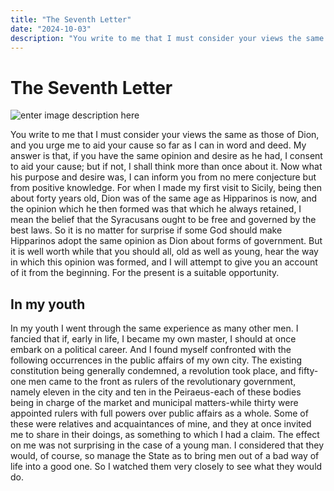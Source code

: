 ```yaml
---
title: "The Seventh Letter"
date: "2024-10-03"
description: "You write to me that I must consider your views the same as those of Dion, and you urge me to aid your cause so far as I can in word and deed."
---
```

 
# The Seventh Letter

![enter image description here]([https://i0.wp.com/theopiatemagazine.com/wp-content/uploads/2020/04/gregor.png?resize=966,768&ssl=1](https://i.ibb.co/mFkqj45/plato.jpg))

You write to me that I must consider your views the same as those of Dion, and you urge me to aid your cause so far as I can in word and deed. My answer is that, if you have the same opinion and desire as he had, I consent to aid your cause; but if not, I shall think more than once about it. Now what his purpose and desire was, I can inform you from no mere conjecture but from positive knowledge. For when I made my first visit to Sicily, being then about forty years old, Dion was of the same age as Hipparinos is now, and the opinion which he then formed was that which he always retained, I mean the belief that the Syracusans ought to be free and governed by the best laws. So it is no matter for surprise if some God should make Hipparinos adopt the same opinion as Dion about forms of government. But it is well worth while that you should all, old as well as young, hear the way in which this opinion was formed, and I will attempt to give you an account of it from the beginning. For the present is a suitable opportunity.

## In my youth

In my youth I went through the same experience as many other men. I fancied that if, early in life, I became my own master, I should at once embark on a political career. And I found myself confronted with the following occurrences in the public affairs of my own city. The existing constitution being generally condemned, a revolution took place, and fifty-one men came to the front as rulers of the revolutionary government, namely eleven in the city and ten in the Peiraeus-each of these bodies being in charge of the market and municipal matters-while thirty were appointed rulers with full powers over public affairs as a whole. Some of these were relatives and acquaintances of mine, and they at once invited me to share in their doings, as something to which I had a claim. The effect on me was not surprising in the case of a young man. I considered that they would, of course, so manage the State as to bring men out of a bad way of life into a good one. So I watched them very closely to see what they would do.
